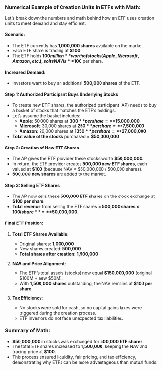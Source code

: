### Numerical Example of Creation Units in ETFs with Math:

Let’s break down the numbers and math behind how an ETF uses creation units to meet demand and stay efficient.

#### Scenario:
- The ETF currently has **1,000,000 shares** available on the market.
- Each ETF share is trading at **$100**.
- The ETF holds **$100 million** worth of stocks (Apple, Microsoft, Amazon, etc.), so its NAV is **$100** per share.

#### Increased Demand:
- Investors want to buy an additional **500,000 shares** of the ETF.

#### Step 1: **Authorized Participant Buys Underlying Stocks**
- To create new ETF shares, the authorized participant (AP) needs to buy a basket of stocks that matches the ETF’s holdings.
- Let’s assume the basket includes:
  - **Apple**: 50,000 shares at **$300** per share = **$15,000,000**
  - **Microsoft**: 30,000 shares at **$250** per share = **$7,500,000**
  - **Amazon**: 20,000 shares at **$1350** per share = **$27,000,000**
- **Total value of the stocks** purchased = **$50,000,000**

#### Step 2: **Creation of New ETF Shares**
- The AP gives the ETF provider these stocks worth **$50,000,000**.
- In return, the ETF provider creates **500,000 new ETF shares**, each valued at **$100** (because NAV = $50,000,000 / 500,000 shares).
- **500,000 new shares** are added to the market.

#### Step 3: **Selling ETF Shares**
- The AP now sells these **500,000 ETF shares** on the stock exchange at **$100 per share**.
- **Total revenue** from selling the ETF shares = **500,000 shares x $100/share** = **$50,000,000**.

#### Final ETF Position:

1. **Total ETF Shares Available**:
   - Original shares: **1,000,000**
   - New shares created: **500,000**
   - **Total shares after creation**: **1,500,000**

2. **NAV and Price Alignment**:
   - The ETF’s total assets (stocks) now equal **$150,000,000** (original $100M + new $50M).
   - With **1,500,000 shares** outstanding, the NAV remains at **$100 per share**.

3. **Tax Efficiency**:
   - No stocks were sold for cash, so no capital gains taxes were triggered during the creation process.
   - ETF investors do not face unexpected tax liabilities.

### **Summary of Math**:
- **$50,000,000** in stocks was exchanged for **500,000 ETF shares**.
- The total ETF shares increased to **1,500,000**, keeping the NAV and trading price at **$100**.
- This process ensured liquidity, fair pricing, and tax efficiency, demonstrating why ETFs can be more advantageous than mutual funds.